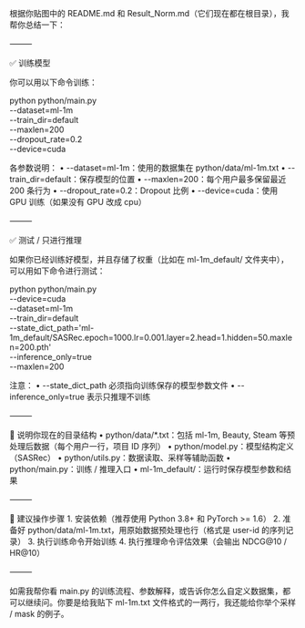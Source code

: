 

根据你贴图中的 README.md 和 Result_Norm.md（它们现在都在根目录），我帮你总结一下：

⸻

✅ 训练模型

你可以用以下命令训练：

python python/main.py \
  --dataset=ml-1m \
  --train_dir=default \
  --maxlen=200 \
  --dropout_rate=0.2 \
  --device=cuda

各参数说明：
	•	--dataset=ml-1m：使用的数据集在 python/data/ml-1m.txt
	•	--train_dir=default：保存模型的位置
	•	--maxlen=200：每个用户最多保留最近 200 条行为
	•	--dropout_rate=0.2：Dropout 比例
	•	--device=cuda：使用 GPU 训练（如果没有 GPU 改成 cpu）

⸻

✅ 测试 / 只进行推理

如果你已经训练好模型，并且存储了权重（比如在 ml-1m_default/ 文件夹中），可以用如下命令进行测试：

python python/main.py \
  --device=cuda \
  --dataset=ml-1m \
  --train_dir=default \
  --state_dict_path='ml-1m_default/SASRec.epoch=1000.lr=0.001.layer=2.head=1.hidden=50.maxlen=200.pth' \
  --inference_only=true \
  --maxlen=200

注意：
	•	--state_dict_path 必须指向训练保存的模型参数文件
	•	--inference_only=true 表示只推理不训练

⸻

📁 说明你现在的目录结构
	•	python/data/*.txt：包括 ml-1m, Beauty, Steam 等预处理后数据（每个用户一行，项目 ID 序列）
	•	python/model.py：模型结构定义（SASRec）
	•	python/utils.py：数据读取、采样等辅助函数
	•	python/main.py：训练 / 推理入口
	•	ml-1m_default/：运行时保存模型参数和结果

⸻

🚀 建议操作步骤
	1.	安装依赖（推荐使用 Python 3.8+ 和 PyTorch >= 1.6）
	2.	准备好 python/data/ml-1m.txt，用原始数据预处理也行（格式是 user-id 的序列记录）
	3.	执行训练命令开始训练
	4.	执行推理命令评估效果（会输出 NDCG@10 / HR@10）

⸻

如需我帮你看 main.py 的训练流程、参数解释，或告诉你怎么自定义数据集，都可以继续问。你要是给我贴下 ml-1m.txt 文件格式的一两行，我还能给你举个采样 / mask 的例子。